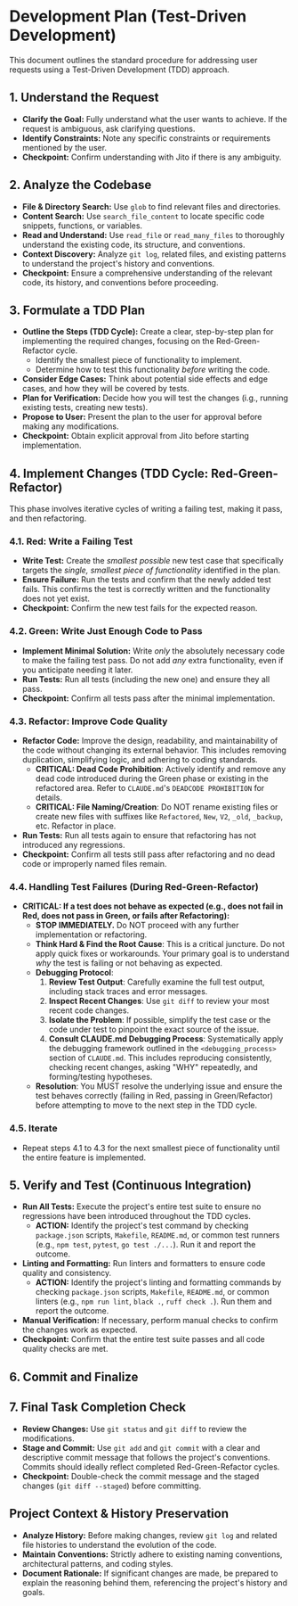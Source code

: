 # Development Plan (Test-Driven Development)

This document outlines the standard procedure for addressing user requests using a Test-Driven Development (TDD) approach.

## 1. Understand the Request

*   **Clarify the Goal:** Fully understand what the user wants to achieve. If the request is ambiguous, ask clarifying questions.
*   **Identify Constraints:** Note any specific constraints or requirements mentioned by the user.
*   **Checkpoint:** Confirm understanding with Jito if there is any ambiguity.

## 2. Analyze the Codebase

*   **File & Directory Search:** Use `glob` to find relevant files and directories.
*   **Content Search:** Use `search_file_content` to locate specific code snippets, functions, or variables.
*   **Read and Understand:** Use `read_file` or `read_many_files` to thoroughly understand the existing code, its structure, and conventions.
*   **Context Discovery:** Analyze `git log`, related files, and existing patterns to understand the project's history and conventions.
*   **Checkpoint:** Ensure a comprehensive understanding of the relevant code, its history, and conventions before proceeding.

## 3. Formulate a TDD Plan

*   **Outline the Steps (TDD Cycle):** Create a clear, step-by-step plan for implementing the required changes, focusing on the Red-Green-Refactor cycle.
    *   Identify the smallest piece of functionality to implement.
    *   Determine how to test this functionality *before* writing the code.
*   **Consider Edge Cases:** Think about potential side effects and edge cases, and how they will be covered by tests.
*   **Plan for Verification:** Decide how you will test the changes (i.g., running existing tests, creating new tests).
*   **Propose to User:** Present the plan to the user for approval before making any modifications.
*   **Checkpoint:** Obtain explicit approval from Jito before starting implementation.

## 4. Implement Changes (TDD Cycle: Red-Green-Refactor)

This phase involves iterative cycles of writing a failing test, making it pass, and then refactoring.

### 4.1. Red: Write a Failing Test

*   **Write Test:** Create the *smallest possible* new test case that specifically targets the *single, smallest piece of functionality* identified in the plan.
*   **Ensure Failure:** Run the tests and confirm that the newly added test fails. This confirms the test is correctly written and the functionality does not yet exist.
*   **Checkpoint:** Confirm the new test fails for the expected reason.

### 4.2. Green: Write Just Enough Code to Pass

*   **Implement Minimal Solution:** Write *only* the absolutely necessary code to make the failing test pass. Do not add *any* extra functionality, even if you anticipate needing it later.
*   **Run Tests:** Run all tests (including the new one) and ensure they all pass.
*   **Checkpoint:** Confirm all tests pass after the minimal implementation.

### 4.3. Refactor: Improve Code Quality

*   **Refactor Code:** Improve the design, readability, and maintainability of the code without changing its external behavior. This includes removing duplication, simplifying logic, and adhering to coding standards.
    *   **CRITICAL: Dead Code Prohibition**: Actively identify and remove any dead code introduced during the Green phase or existing in the refactored area. Refer to `CLAUDE.md`'s `DEADCODE PROHIBITION` for details.
    *   **CRITICAL: File Naming/Creation**: Do NOT rename existing files or create new files with suffixes like `Refactored`, `New`, `V2`, `_old`, `_backup`, etc. Refactor in place.
*   **Run Tests:** Run all tests again to ensure that refactoring has not introduced any regressions.
*   **Checkpoint:** Confirm all tests still pass after refactoring and no dead code or improperly named files remain.

### 4.4. Handling Test Failures (During Red-Green-Refactor)
*   **CRITICAL: If a test does not behave as expected (e.g., does not fail in Red, does not pass in Green, or fails after Refactoring):**
    *   **STOP IMMEDIATELY.** Do NOT proceed with any further implementation or refactoring.
    *   **Think Hard & Find the Root Cause**: This is a critical juncture. Do not apply quick fixes or workarounds. Your primary goal is to understand *why* the test is failing or not behaving as expected.
    *   **Debugging Protocol**:
        1.  **Review Test Output**: Carefully examine the full test output, including stack traces and error messages.
        2.  **Inspect Recent Changes**: Use `git diff` to review your most recent code changes.
        3.  **Isolate the Problem**: If possible, simplify the test case or the code under test to pinpoint the exact source of the issue.
        4.  **Consult CLAUDE.md Debugging Process**: Systematically apply the debugging framework outlined in the `<debugging_process>` section of `CLAUDE.md`. This includes reproducing consistently, checking recent changes, asking "WHY" repeatedly, and forming/testing hypotheses.
    *   **Resolution**: You MUST resolve the underlying issue and ensure the test behaves correctly (failing in Red, passing in Green/Refactor) before attempting to move to the next step in the TDD cycle.

### 4.5. Iterate

*   Repeat steps 4.1 to 4.3 for the next smallest piece of functionality until the entire feature is implemented.

## 5. Verify and Test (Continuous Integration)

*   **Run All Tests:** Execute the project's entire test suite to ensure no regressions have been introduced throughout the TDD cycles.
    *   **ACTION:** Identify the project's test command by checking `package.json` scripts, `Makefile`, `README.md`, or common test runners (e.g., `npm test`, `pytest`, `go test ./...`). Run it and report the outcome.
*   **Linting and Formatting:** Run linters and formatters to ensure code quality and consistency.
    *   **ACTION:** Identify the project's linting and formatting commands by checking `package.json` scripts, `Makefile`, `README.md`, or common linters (e.g., `npm run lint`, `black .`, `ruff check .`). Run them and report the outcome.
*   **Manual Verification:** If necessary, perform manual checks to confirm the changes work as expected.
*   **Checkpoint:** Confirm that the entire test suite passes and all code quality checks are met.

## 6. Commit and Finalize

## 7. Final Task Completion Check

*   **Review Changes:** Use `git status` and `git diff` to review the modifications.
*   **Stage and Commit:** Use `git add` and `git commit` with a clear and descriptive commit message that follows the project's conventions. Commits should ideally reflect completed Red-Green-Refactor cycles.
*   **Checkpoint:** Double-check the commit message and the staged changes (`git diff --staged`) before committing.

## Project Context & History Preservation

*   **Analyze History:** Before making changes, review `git log` and related file histories to understand the evolution of the code.
*   **Maintain Conventions:** Strictly adhere to existing naming conventions, architectural patterns, and coding styles.
*   **Document Rationale:** If significant changes are made, be prepared to explain the reasoning behind them, referencing the project's history and goals.
